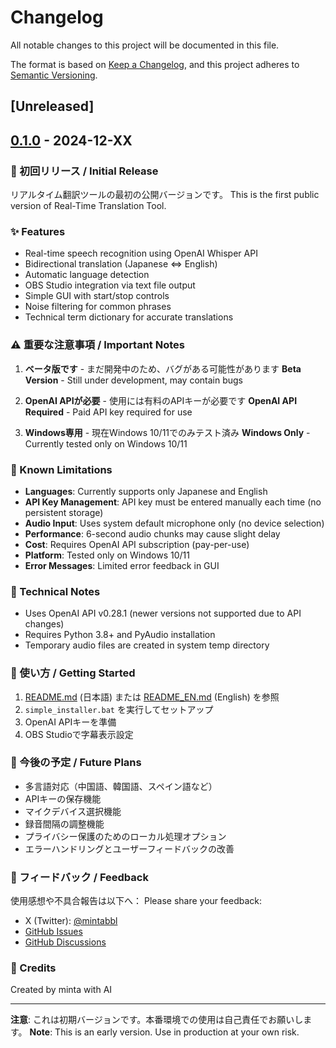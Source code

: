# Changelog

All notable changes to this project will be documented in this file.

The format is based on [Keep a Changelog](https://keepachangelog.com/en/1.0.0/),
and this project adheres to [Semantic Versioning](https://semver.org/spec/v2.0.0.html).

## [Unreleased]

## [0.1.0] - 2024-12-XX

### 🎉 初回リリース / Initial Release

リアルタイム翻訳ツールの最初の公開バージョンです。
This is the first public version of Real-Time Translation Tool.

### ✨ Features
- Real-time speech recognition using OpenAI Whisper API
- Bidirectional translation (Japanese ⇔ English)
- Automatic language detection
- OBS Studio integration via text file output
- Simple GUI with start/stop controls
- Noise filtering for common phrases
- Technical term dictionary for accurate translations

### ⚠️ 重要な注意事項 / Important Notes

1. **ベータ版です** - まだ開発中のため、バグがある可能性があります
   **Beta Version** - Still under development, may contain bugs

2. **OpenAI APIが必要** - 使用には有料のAPIキーが必要です
   **OpenAI API Required** - Paid API key required for use

3. **Windows専用** - 現在Windows 10/11でのみテスト済み
   **Windows Only** - Currently tested only on Windows 10/11

### 🚧 Known Limitations
- **Languages**: Currently supports only Japanese and English
- **API Key Management**: API key must be entered manually each time (no persistent storage)
- **Audio Input**: Uses system default microphone only (no device selection)
- **Performance**: 6-second audio chunks may cause slight delay
- **Cost**: Requires OpenAI API subscription (pay-per-use)
- **Platform**: Tested only on Windows 10/11
- **Error Messages**: Limited error feedback in GUI

### 🔧 Technical Notes
- Uses OpenAI API v0.28.1 (newer versions not supported due to API changes)
- Requires Python 3.8+ and PyAudio installation
- Temporary audio files are created in system temp directory

### 🚀 使い方 / Getting Started

1. [README.md](README.md) (日本語) または [README_EN.md](README_EN.md) (English) を参照
2. `simple_installer.bat` を実行してセットアップ
3. OpenAI APIキーを準備
4. OBS Studioで字幕表示設定

### 📝 今後の予定 / Future Plans
- 多言語対応（中国語、韓国語、スペイン語など）
- APIキーの保存機能
- マイクデバイス選択機能
- 録音間隔の調整機能
- プライバシー保護のためのローカル処理オプション
- エラーハンドリングとユーザーフィードバックの改善

### 🙏 フィードバック / Feedback

使用感想や不具合報告は以下へ：
Please share your feedback:

- X (Twitter): [@mintabbl](https://twitter.com/mintabbl)
- [GitHub Issues](https://github.com/mintannn/obs-realtime-translator/issues)
- [GitHub Discussions](https://github.com/mintannn/obs-realtime-translator/discussions)

### 🙏 Credits
Created by minta with AI

---

**注意**: これは初期バージョンです。本番環境での使用は自己責任でお願いします。
**Note**: This is an early version. Use in production at your own risk.

[0.1.0]: https://github.com/mintannn/obs-realtime-translator/releases/tag/v0.1.0